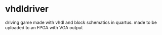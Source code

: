 # vhdldriver
driving game made with vhdl and block schematics in quartus. made to be uploaded to an FPGA with VGA output
